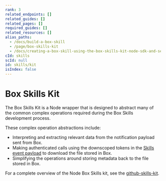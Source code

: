 ```yaml
---
rank: 3
related_endpoints: []
related_guides: []
related_pages: []
required_guides: []
related_resources: []
alias_paths:
  - /docs/build-a-box-skill
  - /page/box-skills-kit
  - /docs/creating-a-box-skill-using-the-box-skills-kit-node-sdk-and-serverless
cId: skills
scId: null
id: skills/kit
isIndex: false
---
```

# Box Skills Kit

The Box Skills Kit is a Node wrapper that is designed to abstract many of the
common complex operations required during the Box Skills development process.

These complex operation abstractions include:

* Interpreting and extracting relevant data from the notification payload sent
  from Box.
* Making authenticated calls using the downscoped tokens in the
  [Skills event payload](guide://skills/handle/payload) to download the file
  stored in Box.
* Simplifying the operations around storing metadata back to the file stored in
  Box.

For a complete overview of the Node Box Skills kit, see the
[github-skills-kit][github-skills-kit].

[github-skills-kit]: https://github.com/box/box-skills-kit-nodejs/tree/master/skills-kit-library
